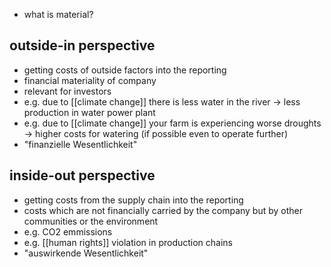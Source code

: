 - what is material?
## outside-in perspective
- getting costs of outside factors into the reporting
- financial materiality of company
- relevant for investors
- e.g. due to [[climate change]] there is less water in the river -> less production in water power plant
- e.g. due to [[climate change]] your farm is experiencing worse droughts -> higher costs for watering (if possible even to operate further)
- "finanzielle Wesentlichkeit"
## inside-out perspective
- getting costs from the supply chain into the reporting
- costs which are not financially carried by the company but by other communities or the environment
- e.g. CO2 emmissions
- e.g. [[human rights]] violation in production chains
- "auswirkende Wesentlichkeit"